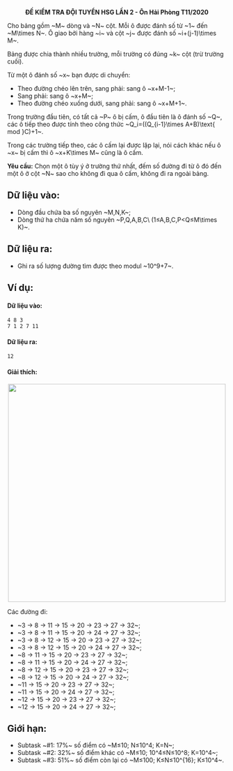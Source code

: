 **<center>ĐỀ KIỂM TRA ĐỘI TUYỂN HSG LẦN 2 - Ôn Hải Phòng T11/2020</center>**

Cho bảng gồm ~M~ dòng và ~N~ cột. Mỗi ô được đánh số từ ~1~ đến ~M\times N~. Ô giao bởi hàng ~i~ và cột ~j~ được đánh số ~i+(j-1)\times M~.

Bảng được chia thành nhiều trường, mỗi trường có đúng ~k~ cột (trừ trường cuối).

Từ một ô đánh số ~x~ bạn được di chuyển:
- Theo đường chéo lên trên, sang phải: sang ô ~x+M-1~;
- Sang phải: sang ô ~x+M~;
- Theo đường chéo xuống dưới, sang phải: sang ô ~x+M+1~.

Trong trường đầu tiên, có tất cả ~P~ ô bị cấm, ô đầu tiên là ô đánh số ~Q~, các ô tiếp theo được tính theo công thức ~Q_i=((Q_{i-1}\times A+B)\text{ mod }C)+1~.

Trong các trường tiếp theo, các ô cấm lại được lặp lại, nói cách khác nếu ô ~x~ bị cấm thì ô ~x+K\times M~ cũng là ô cấm.

**Yêu cầu:** Chọn một ô tùy ý ở trường thứ nhất, đếm số đường đi từ ô đó đến một ô ở cột ~N~ sao cho không đi qua ô cấm, không đi ra ngoài bảng.

## Dữ liệu vào:
- Dòng đầu chứa ba số nguyên ~M,N,K~;
- Dòng thứ ha chứa năm số nguyên ~P,Q,A,B,C\ (1≤A,B,C,P<Q≤M\times K)~.

## Dữ liệu ra:
- Ghi ra số lượng đường tìm được theo modul ~10^9+7~.

## Ví dụ:
#### Dữ liệu vào:
```
4 8 3
7 1 2 7 11
```

#### Dữ liệu ra:
```
12
```

#### Giải thích:
<center><img src="/images/problems/1347/bmaze.svg" width="500px" /></center>

Các đường đi:
- ~3 → 8 → 11 → 15 → 20 → 23 → 27 → 32~;
- ~3 → 8 → 11 → 15 → 20 → 24 → 27 → 32~;
- ~3 → 8 → 12 → 15 → 20 → 23 → 27 → 32~;
- ~3 → 8 → 12 → 15 → 20 → 24 → 27 → 32~;
- ~8 → 11 → 15 → 20 → 23 → 27 → 32~;
- ~8 → 11 → 15 → 20 → 24 → 27 → 32~;
- ~8 → 12 → 15 → 20 → 23 → 27 → 32~;
- ~8 → 12 → 15 → 20 → 24 → 27 → 32~;
- ~11 → 15 → 20 → 23 → 27 → 32~;
- ~11 → 15 → 20 → 24 → 27 → 32~;
- ~12 → 15 → 20 → 23 → 27 → 32~;
- ~12 → 15 → 20 → 24 → 27 → 32~;

## Giới hạn:
- Subtask ~\#1: 17\%~ số điểm có ~M≤10; N≤10^4; K=N~;
- Subtask ~\#2: 32\%~ số điểm khác có ~M≤10; 10^4≤N≤10^8; K=10^4~;
- Subtask ~\#3: 51\%~ số điểm còn lại có ~M≤100;  K≤N≤10^{16}; K≤10^4~.